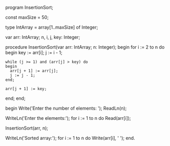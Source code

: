 program InsertionSort;

const
  maxSize = 50;

type
  IntArray = array[1..maxSize] of Integer;

var
  arr: IntArray;
  n, i, j, key: Integer;

procedure InsertionSort(var arr: IntArray; n: Integer);
begin
  for i := 2 to n do
  begin
    key := arr[i];
    j := i - 1;

    while (j >= 1) and (arr[j] > key) do
    begin
      arr[j + 1] := arr[j];
      j := j - 1;
    end;

    arr[j + 1] := key;
  end;
end;

begin
  Write('Enter the number of elements: ');
  ReadLn(n);

  WriteLn('Enter the elements:');
  for i := 1 to n do
    Read(arr[i]);

  InsertionSort(arr, n);

  WriteLn('Sorted array:');
  for i := 1 to n do
    Write(arr[i], ' ');
end.
